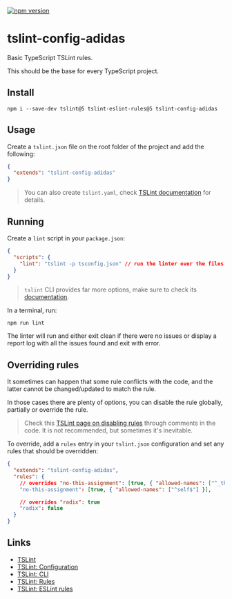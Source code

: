[![npm version](https://badge.fury.io/js/tslint-config-adidas.svg)](https://npmjs.com/package/tslint-config-adidas)

# tslint-config-adidas

Basic TypeScript TSLint rules.

This should be the base for every TypeScript project.

## Install

```
npm i --save-dev tslint@5 tslint-eslint-rules@5 tslint-config-adidas
```

## Usage

Create a `tslint.json` file on the root folder of the project and add the following:

```json
{
  "extends": "tslint-config-adidas"
}
```

> You can also create `tslint.yaml`, check [TSLint documentation](https://palantir.github.io/tslint/usage/configuration/) for details.

## Running

Create a `lint` script in your `package.json`:

```json
{
  "scripts": {
    "lint": "tslint -p tsconfig.json" // run the linter over the files watched by the compiler as specified in tsconfig.json
  }
}
```

> `tslint` CLI provides far more options, make sure to check its [documentation](https://palantir.github.io/tslint/usage/cli/).

In a terminal, run:

```
npm run lint
```

The linter will run and either exit clean if there were no issues or display a report log with all the issues found and exit with error.

## Overriding rules

It sometimes can happen that some rule conflicts with the code, and the latter cannot be changed/updated to match the rule.

In those cases there are plenty of options, you can disable the rule globally, partially or override the rule.

> Check this [TSLint page on disabling rules](https://palantir.github.io/tslint/usage/rule-flags/) through comments in the code. It is not recommended, but sometimes it's inevitable.

To override, add a `rules` entry in your `tslint.json` configuration and set any rules that should be overridden:

```json
{
  "extends": "tslint-config-adidas",
  "rules": {
    // overrides "no-this-assignment": [true, { "allowed-names": ["^_this$"], "allow-destructuring": true }]
    "no-this-assignment": [true, { "allowed-names": ["^self$"] }],

    // overrides "radix": true
    "radix": false
  }
}
```

## Links

- [TSLint](https://palantir.github.io/tslint/)
- [TSLint: Configuration](https://palantir.github.io/tslint/usage/configuration/)
- [TSLint: CLI](https://palantir.github.io/tslint/usage/cli/)
- [TSLint: Rules](https://palantir.github.io/tslint/rules/)
- [TSLint: ESLint rules](https://github.com/buzinas/tslint-eslint-rules)
